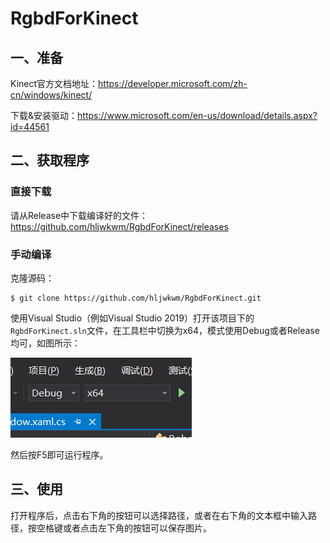 # RgbdForKinect

## 一、准备

Kinect官方文档地址：https://developer.microsoft.com/zh-cn/windows/kinect/

下载&安装驱动：https://www.microsoft.com/en-us/download/details.aspx?id=44561

## 二、获取程序

### 直接下载

请从Release中下载编译好的文件：https://github.com/hljwkwm/RgbdForKinect/releases

### 手动编译

克隆源码：

```
$ git clone https://github.com/hljwkwm/RgbdForKinect.git
```

使用Visual Studio（例如Visual Studio 2019）打开该项目下的`RgbdForKinect.sln`文件，在工具栏中切换为x64，模式使用Debug或者Release均可，如图所示：

![image-20210528231411323](image/image-20210528231411323.png)

然后按F5即可运行程序。

## 三、使用

打开程序后，点击右下角的按钮可以选择路径，或者在右下角的文本框中输入路径，按空格键或者点击左下角的按钮可以保存图片。

